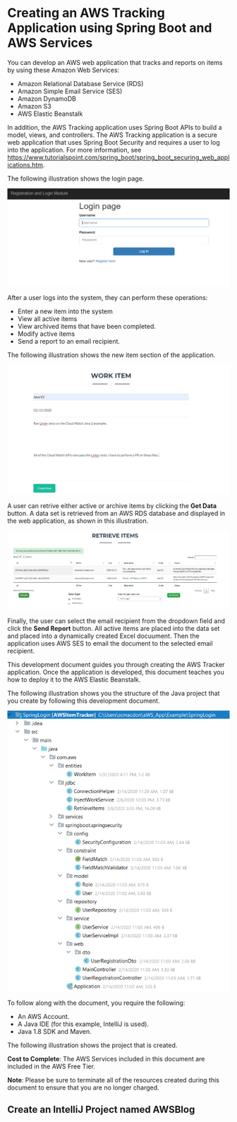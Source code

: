 #  Creating an AWS Tracking Application using Spring Boot and AWS Services

You can develop an AWS web application that tracks and reports on items by using these Amazon Web Services: 

+ Amazon Relational Database Service (RDS)
+ Amazon Simple Email Service (SES)
+ Amazon DynamoDB
+ Amazon S3
+ AWS Elastic Beanstalk

In addition, the AWS Tracking application uses Spring Boot APIs to build a model, views, and controllers. The AWS Tracking application is a secure web application that uses Spring Boot Security and requires a user to log into the application. For more information, see https://www.tutorialspoint.com/spring_boot/spring_boot_securing_web_applications.htm. 

The following illustration shows the login page. 

![AWS Tracking Application](images/track1.png)

After a user logs into the system, they can perform these operations: 

+ Enter a new item into the system
+ View all active items
+ View archived items that have been completed. 
+ Modify active items
+ Send a report to an email recipient. 

The following illustration shows the new item section of the application. 

![AWS Tracking Application](images/track2.png)

A user can retrive either active or archive items by clicking the **Get Data** button. A data set is retrieved from an AWS RDS database and displayed in the web application, as shown in this illustration. 

![AWS Tracking Application](images/track4.png)

Finally, the user can select the email recipient from the dropdown field and click the **Send Report** button. All active items are placed into the data set and placed into a dynamically created Excel docuument. Then the application uses AWS SES to email the document to the selected email recipient.

This development document guides you through creating the AWS Tracker application. Once the application is developed, this document teaches you how to deploy it to the AWS Elastic Beanstalk.

The following illustration shows you the structure of the Java project that you create by following this development document.

![AWS Tracking Application](images/track3.png)

To follow along with the document, you require the following:

+ An AWS Account.
+ A Java IDE (for this example, IntelliJ is used).
+ Java 1.8 SDK and Maven.

The following illustration shows the project that is created.

**Cost to Complete**: The AWS Services included in this document are included in the AWS Free Tier.

**Note**: Please be sure to terminate all of the resources created during this document to ensure that you are no longer charged.

## Create an IntelliJ Project named AWSBlog
